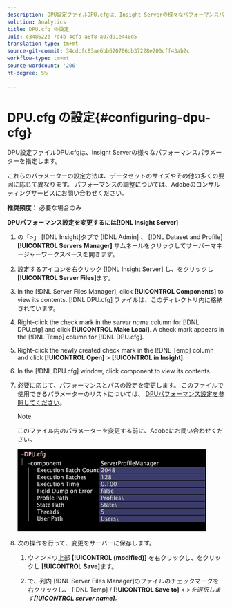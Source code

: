 ```yaml
---
description: DPU設定ファイルDPU.cfgは、Insight Serverの様々なパフォーマンスパラメーターを指定します。
solution: Analytics
title: DPU.cfg の設定
uuid: c348622b-7d4b-4cfa-a8f8-a07d91e440d5
translation-type: tm+mt
source-git-commit: 34cdcfc83ae6bb620706db37228e200cff43ab2c
workflow-type: tm+mt
source-wordcount: '206'
ht-degree: 5%

---
```



# DPU.cfg の設定{#configuring-dpu-cfg}

DPU設定ファイルDPU.cfgは、Insight Serverの様々なパフォーマンスパラメーターを指定します。

これらのパラメーターの設定方法は、データセットのサイズやその他の多くの要因に応じて異なります。 パフォーマンスの調整については、Adobeのコンサルティングサービスにお問い合わせください。

**推奨頻度：** 必要な場合のみ

**DPUパフォーマンス設定を変更するには[!DNL Insight Server]**

1. の「>」 [!DNL Insight]タブで [!DNL Admin] 、 [!DNL Dataset and Profile]**[!UICONTROL Servers Manager]** サムネールをクリックしてサーバーマネージャーワークスペースを開きます。
1. 設定するアイコンを右クリック [!DNL Insight Server] し、をクリックし **[!UICONTROL Server Files]**&#x200B;ます。
1. In the [!DNL Server Files Manager], click **[!UICONTROL Components]** to view its contents. [!DNL DPU.cfg] ファイルは、このディレクトリ内に格納されています。
1. Right-click the check mark in the *server name* column for [!DNL DPU.cfg] and click **[!UICONTROL Make Local]**. A check mark appears in the [!DNL Temp] column for [!DNL DPU.cfg].
1. Right-click the newly created check mark in the [!DNL Temp] column and click **[!UICONTROL Open]** > **[!UICONTROL in Insight]**.
1. In the [!DNL DPU.cfg] window, click component to view its contents.
1. 必要に応じて、パフォーマンスとパスの設定を変更します。 このファイルで使用できるパラメーターのリストについては、 [DPUパフォーマンス設定を参照してください](../../../home/c-inst-svr/c-cfg-stgs-ref/c-dpu-perf-stgs.md#concept-477c4c526de44bda84176e62266c3df1)。

   >[!NOTE]
   >
   >このファイル内のパラメーターを変更する前に、Adobeにお問い合わせください。

   ![](assets/cfg_DPU_egvalues.png)

1. 次の操作を行って、変更をサーバーに保存します。

   1. ウィンドウ上部 **[!UICONTROL (modified)]** を右クリックし、をクリックし **[!UICONTROL Save]**&#x200B;ます。

   1. で、列内 [!DNL Server Files Manager]のファイルのチェックマークを右クリックし、 [!DNL Temp] / **[!UICONTROL Save to]** &lt; *>を選択します&#x200B;**[!UICONTROL server name]***。

